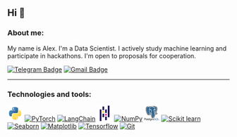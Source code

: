 
## Hi 👋

### About me:

My name is Alex. I'm a Data Scientist. I actively study machine learning and participate in hackathons. 
I'm open to proposals for cooperation.

[![Telegram Badge](https://img.shields.io/badge/-konovalov_aleksey-blue?style=flat&logo=Telegram&logoColor=white)](https://t.me/alexey_konovalovv) [![Gmail Badge](https://img.shields.io/badge/-Gmail-red?style=flat&logo=Gmail&logoColor=white)](mailto:alexey.konovalov27@gmail.com)

---

### Technologies and tools:

<p align="left">
  <a href="https://www.python.org" target="_blank" rel="noreferrer"> <img src="https://raw.githubusercontent.com/devicons/devicon/master/icons/python/python-original.svg" alt="Python" title="Python" width="35" height="35"/></a>
  <a href="https://pytorch.org/" target="_blank" rel="noreferrer"> <img src="https://pytorch.org/wp-content/uploads/2024/10/logo.svg" alt="PyTorch" title="PyTorch" width="35" height="35"/></a>
  <a href="https://langchain.com/" target="_blank" rel="noreferrer"> <img src="https://cdn-media-0.freecodecamp.org/2023/05/Screenshot-2023-05-29-at-5.40.38-PM.png" alt="LangChain" title="LangChain" height="35"/></a>
  <a href="https://pandas.pydata.org/" target="_blank" rel="noreferrer"> <img src="https://raw.githubusercontent.com/devicons/devicon/2ae2a900d2f041da66e950e4d48052658d850630/icons/pandas/pandas-original.svg" alt="Pandas" title="Pandas" width="35" height="35"/></a>
  <a href="https://numpy.org/" target="_blank" rel="noreferrer"> <img src="https://numpy.org/images/logo.svg" alt="NumPy" title="NumPy" width="35" height="35"/></a>
  <a href="https://www.postgresql.org" target="_blank" rel="noreferrer"> <img src="https://raw.githubusercontent.com/devicons/devicon/master/icons/postgresql/postgresql-original-wordmark.svg" alt="PostgreSql" title="PostgreSql" width="35" height="35"/></a>
  <a href="https://scikit-learn.org/" target="_blank" rel="noreferrer"> <img src="https://upload.wikimedia.org/wikipedia/commons/0/05/Scikit_learn_logo_small.svg" alt="Scikit learn" title="Scikit learn" width="35" height="35"/></a>
  <a href="https://seaborn.pydata.org/" target="_blank" rel="noreferrer"> <img src="https://seaborn.pydata.org/_images/logo-mark-lightbg.svg" alt="Seaborn" title="Seaborn" width="35" height="35"/></a>
  <a href="https://matplotlib.org/stable/" target="_blank" rel="noreferrer"> <img src="https://matplotlib.org/stable/_static/logo_dark.svg" alt="Matplotlib" title="Matplotlib" height="35"/></a>
  <a href="https://www.tensorflow.org" target="_blank" rel="noreferrer"> <img src="https://www.vectorlogo.zone/logos/tensorflow/tensorflow-icon.svg" alt="Tensorflow" title="Tensorflow" width="35" height="35"/></a>
  <a href="https://git-scm.com/" target="_blank" rel="noreferrer"> <img src="https://www.vectorlogo.zone/logos/git-scm/git-scm-icon.svg" alt="Git" title="Git" width="35" height="35"/></a>
</p>
